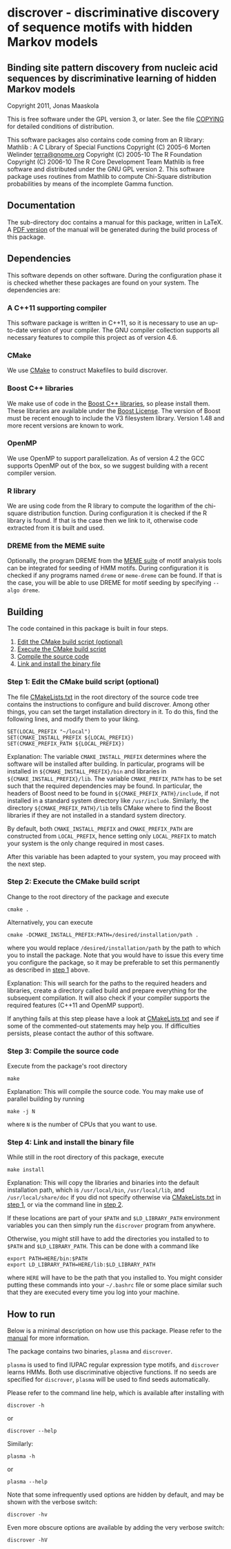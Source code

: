 
# discrover - discriminative discovery of sequence motifs with hidden Markov models

## Binding site pattern discovery from nucleic acid sequences by discriminative learning of hidden Markov models

Copyright 2011, Jonas Maaskola


This is free software under the GPL version 3, or later. See the file [COPYING](COPYING)
for detailed conditions of distribution.




This software packages also contains code coming from an R library:
Mathlib : A C Library of Special Functions
Copyright (C) 2005-6 Morten Welinder <terra@gnome.org>
Copyright (C) 2005-10 The R Foundation
Copyright (C) 2006-10 The R Core Development Team
Mathlib is free software and distributed under the GNU GPL version 2.
This software package uses routines from Mathlib to compute Chi-Square
distribution probabilities by means of the incomplete Gamma function.





## Documentation

The sub-directory doc contains a manual for this package, written in LaTeX.
A [PDF version](doc/discrover-manual.pdf) of the manual will be generated during the build process of this
package. 





## Dependencies

This software depends on other software. During the configuration phase it is
checked whether these packages are found on your system.
The dependencies are:


### A C++11 supporting compiler
This software package is written in C++11, so it is necessary to use an
up-to-date version of your compiler. The GNU compiler collection supports all
necessary features to compile this project as of version 4.6.


### CMake
We use [CMake](http://www.cmake.org/) to construct Makefiles to build discrover.


### Boost C++ libraries
We make use of code in the [Boost C++ libraries](http://www.boost.org/), so please install them.
These libraries are available under the [Boost License](http://www.boost.org/users/license.html).
The version of Boost must be recent enough to include the V3 filesystem library.
Version 1.48 and more recent versions are known to work.


### OpenMP
We use OpenMP to support parallelization. As of version 4.2 the GCC supports
OpenMP out of the box, so we suggest building with a recent compiler version.


### R library
We are using code from the R library to compute the logarithm of the chi-square
distribution function.  During configuration it is checked if the R library is
found. If that is the case then we link to it, otherwise code extracted from it
is built and used.


### DREME from the MEME suite
Optionally, the program DREME from the [MEME suite](http://meme.nbcr.net/meme/) of motif analysis tools can be
integrated for seeding of HMM motifs. During configuration it is checked if any
programs named ```dreme``` or ```meme-dreme``` can be found. If that is the case, you
will be able to use DREME for motif seeding by specifying ```--algo dreme```.




## Building

The code contained in this package is built in four steps.

1. [Edit the CMake build script (optional)](#step1)
2. [Execute the CMake build script](#step2)
3. [Compile the source code](#step3)
4. [Link and install the binary file](#step4)



### <a name="step1"></a>Step 1: Edit the CMake build script (optional)

The file [CMakeLists.txt](CMakeLists.txt) in the root directory of the source code tree contains
the instructions to configure and build discrover.
Among other things, you can set the target installation directory in it.
To do this, find the following lines, and modify them to your liking.

    SET(LOCAL_PREFIX "~/local")
    SET(CMAKE_INSTALL_PREFIX ${LOCAL_PREFIX})
    SET(CMAKE_PREFIX_PATH ${LOCAL_PREFIX})
Explanation:
The variable ```CMAKE_INSTALL_PREFIX``` determines where the software will be
installed after building. In particular, programs will be installed in
```${CMAKE_INSTALL_PREFIX}/bin``` and libraries in ```${CMAKE_INSTALL_PREFIX}/lib```.
The variable ```CMAKE_PREFIX_PATH``` has to be set such that the required dependencies
may be found. In particular, the headers of Boost need to be found in
```${CMAKE_PREFIX_PATH}/include```, if not installed in a standard system directory
like ```/usr/include```.
Similarly, the directory ```${CMAKE_PREFIX_PATH}/lib``` tells CMake where to find
the Boost libraries if they are not installed in a standard system directory.

By default, both ```CMAKE_INSTALL_PREFIX``` and ```CMAKE_PREFIX_PATH``` are constructed from
```LOCAL_PREFIX```, hence setting only ```LOCAL_PREFIX``` to match your system is the only
change required in most cases.


After this variable has been adapted to your system, you may proceed with
the next step.





### <a name="step2"></a> Step 2: Execute the CMake build script

Change to the root directory of the package and execute

    cmake .
Alternatively, you can execute

    cmake -DCMAKE_INSTALL_PREFIX:PATH=/desired/installation/path .

where you would replace ```/desired/installation/path``` by the path to which you
to install the package. Note that you would have to issue this every time you
configure the package, so it may be preferable to set this permanently as
described in [step 1](#step1) above.


Explanation:
This will search for the paths to the required headers and libraries, create a
directory called build and prepare everything for the subsequent compilation.
It will also check if your compiler supports the required features (C++11
and OpenMP support).

If anything fails at this step please have a look at [CMakeLists.txt](CMakeLists.txt) and see if
some of the commented-out statements may help you. If difficulties persists,
please contact the author of this software.





### <a name="step3"></a> Step 3: Compile the source code


Execute from the package's root directory

    make
Explanation:
This will compile the source code. You may make use of parallel building by
running

    make -j N
where ```N``` is the number of CPUs that you want to use.




### <a name="step4"></a> Step 4: Link and install the binary file


While still in the root directory of this package, execute

    make install
Explanation:
This will copy the libraries and binaries into the default installation path,
which is ```/usr/local/bin```, ```/usr/local/lib```, and ```/usr/local/share/doc``` if you did
not specify otherwise via [CMakeLists.txt](CMakeLists.txt) in [step 1](#step1), or via the command line in
[step 2](#step2).

If these locations are part of your ```$PATH``` and ```$LD_LIBRARY_PATH``` environment
variables you can then simply run the ```discrover``` program from anywhere.

Otherwise, you might still have to add the directories you installed to to ```$PATH```
and ```$LD_LIBRARY_PATH```. This can be done with a command like

    export PATH=HERE/bin:$PATH
    export LD_LIBRARY_PATH=HERE/lib:$LD_LIBRARY_PATH
where ```HERE``` will have to be the path that you installed to.
You might consider putting these commands into your ```~/.bashrc``` file or some place
similar such that they are executed every time you log into your machine.






## How to run

Below is a minimal description on how use this package. Please refer to the [manual](doc/discrover-manual.pdf) for more information.

The package contains two binaries, ```plasma``` and ```discrover```.

```plasma``` is used to find IUPAC regular expression type motifs, and ```discrover``` learns
HMMs. Both use discriminative objective functions.
If no seeds are specified for ```discrover```, ```plasma``` will be used to find seeds automatically.

Please refer to the command line help, which is available after installing with

    discrover -h
or

    discrover --help

Similarly:

    plasma -h
or

    plasma --help
Note that some infrequently used options are hidden by default, and may be shown
with the verbose switch:

```discrover -hv```

Even more obscure options are available by adding the very verbose switch:

```discrover -hV```

